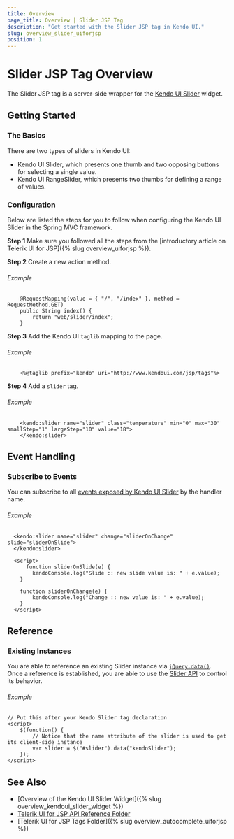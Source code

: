 ```yaml
---
title: Overview
page_title: Overview | Slider JSP Tag
description: "Get started with the Slider JSP tag in Kendo UI."
slug: overview_slider_uiforjsp
position: 1
---
```


# Slider JSP Tag Overview

The Slider JSP tag is a server-side wrapper for the [Kendo UI Slider](/api/javascript/ui/slider) widget.

## Getting Started

### The Basics

There are two types of sliders in Kendo UI:

* Kendo UI Slider, which presents one thumb and two opposing buttons for selecting a single value.
* Kendo UI RangeSlider, which presents two thumbs for defining a range of values.

### Configuration

Below are listed the steps for you to follow when configuring the Kendo UI Slider in the Spring MVC framework.

**Step 1** Make sure you followed all the steps from the [introductory article on Telerik UI for JSP]({% slug overview_uiforjsp %}).

**Step 2** Create a new action method.

###### Example

        @RequestMapping(value = { "/", "/index" }, method = RequestMethod.GET)
        public String index() {
            return "web/slider/index";
        }

**Step 3** Add the Kendo UI `taglib` mapping to the page.

###### Example

        <%@taglib prefix="kendo" uri="http://www.kendoui.com/jsp/tags"%>

**Step 4** Add a `slider` tag.

###### Example

        <kendo:slider name="slider" class="temperature" min="0" max="30" smallStep="1" largeStep="10" value="18">
	    </kendo:slider>

## Event Handling

### Subscribe to Events

You can subscribe to all [events exposed by Kendo UI Slider](/api/javascript/ui/slider#events) by the handler name.

###### Example

      <kendo:slider name="slider" change="sliderOnChange" slide="sliderOnSlide">
      </kendo:slider>

      <script>
          function sliderOnSlide(e) {
            kendoConsole.log("Slide :: new slide value is: " + e.value);
        }

        function sliderOnChange(e) {
            kendoConsole.log("Change :: new value is: " + e.value);
        }
      </script>

## Reference

### Existing Instances

You are able to reference an existing Slider instance via [`jQuery.data()`](http://api.jquery.com/jQuery.data/). Once a reference is established, you are able to use the [Slider API](/api/javascript/ui/slider#methods) to control its behavior.

###### Example

    // Put this after your Kendo Slider tag declaration
    <script>
        $(function() {
            // Notice that the name attribute of the slider is used to get its client-side instance
            var slider = $("#slider").data("kendoSlider");
        });
    </script>

## See Also

* [Overview of the Kendo UI Slider Widget]({% slug overview_kendoui_slider_widget %})
* [Telerik UI for JSP API Reference Folder](/api/jsp/autocomplete/animation)
* [Telerik UI for JSP Tags Folder]({% slug overview_autocomplete_uiforjsp %})
